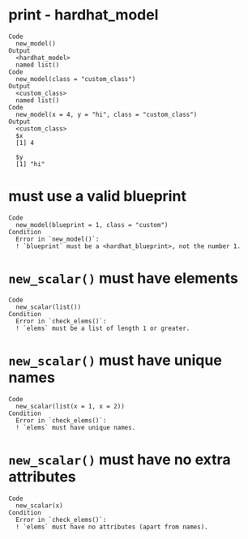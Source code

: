 # print - hardhat_model

    Code
      new_model()
    Output
      <hardhat_model>
      named list()
    Code
      new_model(class = "custom_class")
    Output
      <custom_class>
      named list()
    Code
      new_model(x = 4, y = "hi", class = "custom_class")
    Output
      <custom_class>
      $x
      [1] 4
      
      $y
      [1] "hi"
      

# must use a valid blueprint

    Code
      new_model(blueprint = 1, class = "custom")
    Condition
      Error in `new_model()`:
      ! `blueprint` must be a <hardhat_blueprint>, not the number 1.

# `new_scalar()` must have elements

    Code
      new_scalar(list())
    Condition
      Error in `check_elems()`:
      ! `elems` must be a list of length 1 or greater.

# `new_scalar()` must have unique names

    Code
      new_scalar(list(x = 1, x = 2))
    Condition
      Error in `check_elems()`:
      ! `elems` must have unique names.

# `new_scalar()` must have no extra attributes

    Code
      new_scalar(x)
    Condition
      Error in `check_elems()`:
      ! `elems` must have no attributes (apart from names).

